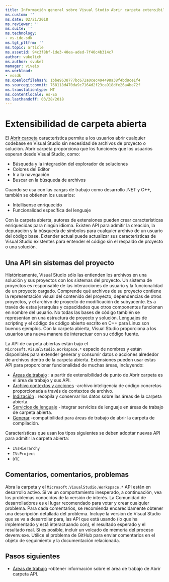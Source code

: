 ```yaml
---
title: Información general sobre Visual Studio Abrir carpeta extensibility | Documentos de Microsoft
ms.custom: ''
ms.date: 02/21/2018
ms.reviewer: ''
ms.suite: ''
ms.technology:
- vs-ide-sdk
ms.tgt_pltfrm: ''
ms.topic: article
ms.assetid: 94c3f8bf-1de3-40ea-aded-7f40c4b314c7
author: vukelich
ms.author: svukel
manager: viveis
ms.workload:
- vssdk
ms.openlocfilehash: 1bbe9638777bc672a0cec494498a38f4bd8ce1f4
ms.sourcegitcommit: 768118d470da9c7164d2f23ca918dfe26a4be72f
ms.translationtype: MT
ms.contentlocale: es-ES
ms.lasthandoff: 03/28/2018
---
```

# <a name="open-folder-extensibility"></a>Extensibilidad de carpeta abierta

El [Abrir carpeta](../ide/develop-code-in-visual-studio-without-projects-or-solutions.md) característica permite a los usuarios abrir cualquier codebase en Visual Studio sin necesidad de archivos de proyecto o solución. Abrir carpeta proporciona que los funciones que los usuarios esperan desde Visual Studio, como:

* Búsqueda y la integración del explorador de soluciones
* Colores del Editor
* Ir a la navegación
* Buscar en la búsqueda de archivos

Cuando se usa con las cargas de trabajo como desarrollo .NET y C++, también se obtienen los usuarios:

* Intellisense enriquecido
* Funcionalidad específica del lenguaje

Con la carpeta abierta, autores de extensiones pueden crear características enriquecidas para ningún idioma. Existen API para admitir la creación, la depuración y la búsqueda de símbolos para cualquier archivo de un usuario del código base. Extender actual puede actualizar sus características de Visual Studio existentes para entender el código sin el respaldo de proyecto o una solución.

## <a name="an-api-without-project-systems"></a>Una API sin sistemas del proyecto

Históricamente, Visual Studio sólo las entienden los archivos en una solución y sus proyectos con los sistemas del proyecto. Un sistema de proyectos es responsable de las interacciones de usuario y la funcionalidad de un proyecto cargado. Comprende qué archivos de su proyecto contiene la representación visual del contenido del proyecto, dependencias de otros proyectos, y el archivo de proyecto de modificación de subyacente. Es a través de estas jerarquías y capacidades que otros componentes funcionan en nombre del usuario. No todas las bases de código también se representan en una estructura de proyecto y solución. Lenguajes de scripting y el código de código abierto escrito en C++ para Linux son buenos ejemplos. Con la carpeta abierta, Visual Studio proporciona a los usuarios una nueva manera de interactuar con su código fuente.

La API de carpeta abiertas están bajo el `Microsoft.VisualStudio.Workspace.*` espacio de nombres y están disponibles para extender generar y consumir datos o acciones alrededor de archivos dentro de la carpeta abierta. Extensiones pueden usar estas API para proporcionar funcionalidad de muchas áreas, incluyendo:

- [Áreas de trabajo](workspaces.md) : a partir de extensibilidad de punto de Abrir carpeta es el área de trabajo y sus API.
- [Archivo contextos y acciones](workspace-file-contexts.md) -archivo inteligencia de código concretos proporcionada a través de contextos de archivo.
- [Indización](workspace-indexing.md) : recopila y conservar los datos sobre las áreas de la carpeta abierta.
- [Servicios de lenguaje](workspace-language-services.md) -integrar servicios de lenguaje en áreas de trabajo de carpeta abierta.
- [Generar](workspace-build.md) -compatibilidad para áreas de trabajo de abrir la carpeta de compilación.

Características que usan los tipos siguientes se deben adoptar nuevas API para admitir la carpeta abierta:

- `IVsHierarchy`
- `IVsProject`
- `DTE`

## <a name="feedback-comments-issues"></a>Comentarios, comentarios, problemas

Abra la carpeta y el `Microsoft.VisualStudio.Workspace.*` API están en desarrollo activo. Si ve un comportamiento inesperado, a continuación, vea los problemas conocidos de la versión de interés. La Comunidad de desarrolladores es el lugar recomendado para votar y crear cualquier problema. Para cada comentarios, se recomienda encarecidamente obtener una descripción detallada del problema. Incluye la versión de Visual Studio que se va a desarrollar para, las API que está usando (lo que ha implementado y está interactuando con), el resultado esperado y el resultado real. Si es posible, incluir un volcado de memoria del proceso devenv.exe. Utilice el problema de GitHub para enviar comentarios en el objeto de seguimiento y la documentación relacionada.

## <a name="next-steps"></a>Pasos siguientes

* [Áreas de trabajo](workspaces.md) -obtener información sobre el área de trabajo de Abrir carpeta API.